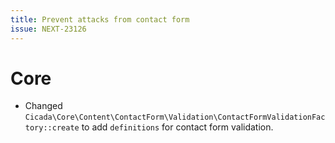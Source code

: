 ```yaml
---
title: Prevent attacks from contact form
issue: NEXT-23126
---
```

# Core
* Changed `Cicada\Core\Content\ContactForm\Validation\ContactFormValidationFactory::create` to add `definitions` for contact form validation.
